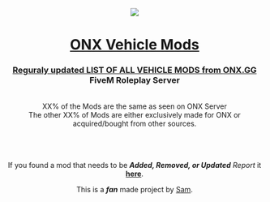   <p align="center">
    <img src="https://github.com/yungsamd17/onx-carmods/assets/64147848/71c43dc9-3032-457a-9449-01d5bb3159d7">
</p>
  
<h1> <div align="center"><a href="https://yungsamd17.github.io/onx-carmods/">ONX Vehicle Mods</div> </h1>

<div align="center">
  <h3><b>Reguraly updated LIST OF ALL VEHICLE MODS from <a href="https://onx.gg">ONX.GG</a> FiveM Roleplay Server</b></h3>
<br>
  XX% of the Mods are the same as seen on ONX Server
  <br>
  The other XX% of Mods are either exclusively made for ONX or acquired/bought from other sources.
  <br>
  <br>
  <br>
  <br>
  <p>If you found a mod that needs to be <b><em>Added, Removed, or Updated</em></b> <em>Report</em> it <a href="https://github.com/yungsamd17/onx-carmods/issues/new/choose"><b>here</b></a>.</p>
  <p>This is a <b><em>fan</em></b> made project by <a href="https://yungsamd17.github.io/">Sam</a>.</p>
</div>
